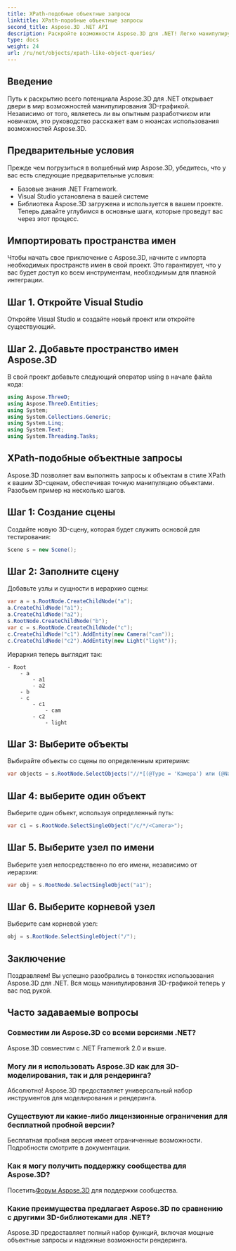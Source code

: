 ```yaml
---
title: XPath-подобные объектные запросы
linktitle: XPath-подобные объектные запросы
second_title: Aspose.3D .NET API
description: Раскройте возможности Aspose.3D для .NET! Легко манипулируйте трехмерной графикой с помощью запросов, подобных XPath. Загрузите игру прямо сейчас и получите новый опыт.
type: docs
weight: 24
url: /ru/net/objects/xpath-like-object-queries/
---
```

## Введение
Путь к раскрытию всего потенциала Aspose.3D для .NET открывает двери в мир возможностей манипулирования 3D-графикой. Независимо от того, являетесь ли вы опытным разработчиком или новичком, это руководство расскажет вам о нюансах использования возможностей Aspose.3D.
## Предварительные условия
Прежде чем погрузиться в волшебный мир Aspose.3D, убедитесь, что у вас есть следующие предварительные условия:
- Базовые знания .NET Framework.
- Visual Studio установлена в вашей системе
- Библиотека Aspose.3D загружена и используется в вашем проекте.
Теперь давайте углубимся в основные шаги, которые проведут вас через этот процесс.
## Импортировать пространства имен
Чтобы начать свое приключение с Aspose.3D, начните с импорта необходимых пространств имен в свой проект. Это гарантирует, что у вас будет доступ ко всем инструментам, необходимым для плавной интеграции.
## Шаг 1. Откройте Visual Studio
Откройте Visual Studio и создайте новый проект или откройте существующий.
## Шаг 2. Добавьте пространство имен Aspose.3D
В свой проект добавьте следующий оператор using в начале файла кода:
```csharp
using Aspose.ThreeD;
using Aspose.ThreeD.Entities;
using System;
using System.Collections.Generic;
using System.Linq;
using System.Text;
using System.Threading.Tasks;
```
## XPath-подобные объектные запросы
Aspose.3D позволяет вам выполнять запросы к объектам в стиле XPath к вашим 3D-сценам, обеспечивая точную манипуляцию объектами. Разобьем пример на несколько шагов.
## Шаг 1: Создание сцены
Создайте новую 3D-сцену, которая будет служить основой для тестирования:
```csharp
Scene s = new Scene();
```
## Шаг 2: Заполните сцену
Добавьте узлы и сущности в иерархию сцены:
```csharp
var a = s.RootNode.CreateChildNode("a");
a.CreateChildNode("a1");
a.CreateChildNode("a2");
s.RootNode.CreateChildNode("b");
var c = s.RootNode.CreateChildNode("c");
c.CreateChildNode("c1").AddEntity(new Camera("cam"));
c.CreateChildNode("c2").AddEntity(new Light("light"));
```
Иерархия теперь выглядит так:
```
- Root
    - a
        - a1
        - a2
    - b
    - c
        - c1
            - cam
        - c2
            - light
```
## Шаг 3: Выберите объекты
Выбирайте объекты со сцены по определенным критериям:
```csharp
var objects = s.RootNode.SelectObjects("//*[(@Type = 'Камера') или (@Name = 'light')]");
```
## Шаг 4: выберите один объект
Выберите один объект, используя определенный путь:
```csharp
var c1 = s.RootNode.SelectSingleObject("/c/*/<Camera>");
```
## Шаг 5. Выберите узел по имени
Выберите узел непосредственно по его имени, независимо от иерархии:
```csharp
var obj = s.RootNode.SelectSingleObject("a1");
```
## Шаг 6. Выберите корневой узел
Выберите сам корневой узел:
```csharp
obj = s.RootNode.SelectSingleObject("/");
```
## Заключение
Поздравляем! Вы успешно разобрались в тонкостях использования Aspose.3D для .NET. Вся мощь манипулирования 3D-графикой теперь у вас под рукой.
## Часто задаваемые вопросы
### Совместим ли Aspose.3D со всеми версиями .NET?
Aspose.3D совместим с .NET Framework 2.0 и выше.
### Могу ли я использовать Aspose.3D как для 3D-моделирования, так и для рендеринга?
Абсолютно! Aspose.3D предоставляет универсальный набор инструментов для моделирования и рендеринга.
### Существуют ли какие-либо лицензионные ограничения для бесплатной пробной версии?
Бесплатная пробная версия имеет ограниченные возможности. Подробности смотрите в документации.
### Как я могу получить поддержку сообщества для Aspose.3D?
 Посетить[Форум Aspose.3D](https://forum.aspose.com/c/3d/18) для поддержки сообщества.
### Какие преимущества предлагает Aspose.3D по сравнению с другими 3D-библиотеками для .NET?
Aspose.3D предоставляет полный набор функций, включая мощные объектные запросы и надежные возможности рендеринга.